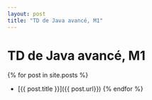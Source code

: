 ```yaml
---
layout: post
title: "TD de Java avancé, M1"
---
```

TD de Java avancé, M1
=====================

{% for post in site.posts %}
- [{{ post.title }}]({{ post.url}})
{% endfor %}
